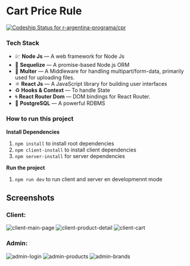 # Cart Price Rule

[![Codeship Status for r-argentina-programa/cpr](https://app.codeship.com/projects/19163aaa-fce1-4cbc-9995-7af926aa4a45/status?branch=main)](https://app.codeship.com/projects/423715)

### Tech Stack

- 💹 **Node Js** —  A web framework for Node Js
- 📄 **Sequelize** — A promise-based Node.js ORM
- 🔗 **Multer** — A Middleware for handling multipart/form-data, primarily used for uploading files.
- ⚛️ **React Js** — A JavaScript library for building user interfaces
- ♻️ **Hooks & Context** — To handle State
- 🌀 **React Router Dom** — DOM bindings for React Router.
- 🐘 **PostgreSQL** — A powerful RDBMS

### How to run this project

**Install Dependencies**
1.  `npm install` to install root dependencies 
2.  `npm client-install` to install client dependencies 
3.  `npm server-install` for server dependencies

**Run the project**
1. `npm run dev` to run client and server en developmennt mode 


## Screenshots
### Client:
![client-main-page](https://github.com/r-argentina-programa/cpr/blob/main/docs/client-main.png?raw=true)
![client-product-detail](https://github.com/r-argentina-programa/cpr/blob/main/docs/client-productDetail2.png?raw=true)
![client-cart](https://github.com/r-argentina-programa/cpr/blob/main/docs/client-cart.png)

### Admin:
![admin-login](https://github.com/r-argentina-programa/cpr/blob/main/docs/admin-login.png?raw=true)
![admin-products](https://github.com/r-argentina-programa/cpr/blob/main/docs/admin-products.png?raw=true)
![admin-brands](https://github.com/r-argentina-programa/cpr/blob/main/docs/admin-brands.png?raw=true)
